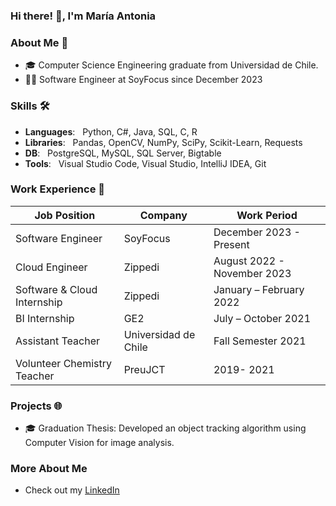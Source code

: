 ### Hi there! 👋, I'm María Antonia

### About Me 🚀
- 🎓 Computer Science Engineering graduate from Universidad de Chile.
- 👩‍💻 Software Engineer at SoyFocus since December 2023

### Skills 🛠️
- **Languages**: &nbsp; Python, C#, Java, SQL, C, R
- **Libraries**: &nbsp; Pandas, OpenCV, NumPy, SciPy, Scikit-Learn, Requests
- **DB**: &nbsp; PostgreSQL, MySQL, SQL Server, Bigtable
- **Tools**: &nbsp; Visual Studio Code, Visual Studio, IntelliJ IDEA, Git

### Work Experience 👔
| Job Position                  | Company                | Work Period                 |
| ----------------------------- | ---------------------- | --------------------------- |
| Software Engineer                | SoyFocus                | December 2023 - Present    |
| Cloud Engineer                | Zippedi                | August 2022 - November 2023    |
| Software & Cloud Internship    | Zippedi                | January – February 2022     |
| BI Internship                 | GE2                    | July – October 2021         |
| Assistant Teacher             | Universidad de Chile    | Fall Semester 2021          |
| Volunteer Chemistry Teacher   | PreuJCT                | 2019- 2021               |

### Projects 🌐
- 🎓 Graduation Thesis: Developed an object tracking algorithm using Computer Vision for image analysis.

### More About Me
- Check out my [LinkedIn](https://www.linkedin.com/in/mar%C3%ADa-antonia-hern%C3%A1ndez-ram%C3%ADrez-544897217/)


<!--
**mari-hernandez/mari-hernandez** is a ✨ _special_ ✨ repository because its `README.md` (this file) appears on your GitHub profile.

Here are some ideas to get you started:

- 🔭 I’m currently working on ...
- 🌱 I’m currently learning ...
- 👯 I’m looking to collaborate on ...
- 🤔 I’m looking for help with ...
- 💬 Ask me about ...
- 📫 How to reach me: ...
- 😄 Pronouns: ...
- ⚡ Fun fact: ...
-->


